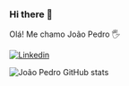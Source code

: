 ### Hi there 👋
Olá! Me chamo João Pedro 🖐️


[![Linkedin](https://img.shields.io/badge/LinkedIn-0077B5?style=for-the-badge&logo=linkedin&logoColor=white)](https://www.linkedin.com/in/joão-pedro-b52167239/)

![João Pedro GitHub stats](https://github-readme-stats.vercel.app/api?username=J0aoPedr0&show_icons=true&theme=radical)
